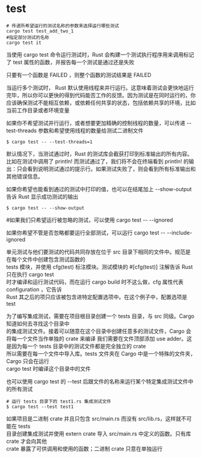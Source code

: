 # test

```shell
# 传递所希望运行的测试名称的参数来选择运行哪些测试
cargo test test_add_two_1
#指定部分测试的名称
cargo test it
```

当使用 cargo test 命令运行测试时，Rust 会构建一个测试执行程序用来调用标记了 test 属性的函数，并报告每一个测试是通过还是失败

只要有一个函数是 FAILED ，则整个函数的测试结果是 FAILED

当运行多个测试时， Rust 默认使用线程来并行运行。这意味着测试会更快地运行完毕，所以你可以更快的得到代码能否工作的反馈。因为测试是在同时运行的，你应该确保测试不能相互依赖，或依赖任何共享的状态，包括依赖共享的环境，比如当前工作目录或者环境变量

如果你不希望测试并行运行，或者想要更加精确的控制线程的数量，可以传递 --test-threads 参数和希望使用线程的数量给测试二进制文件

```shell
$ cargo test -- --test-threads=1
```

默认情况下，当测试通过时，Rust 的测试库会截获打印到标准输出的所有内容。比如在测试中调用了 println! 而测试通过了，我们将不会在终端看到 println! 的输出：只会看到说明测试通过的提示行。如果测试失败了，则会看到所有标准输出和其他错误信息。

如果你希望也能看到通过的测试中打印的值，也可以在结尾加上 --show-output 告诉 Rust 显示成功测试的输出

```shell
$ cargo test -- --show-output
```

#如果我们只希望运行被忽略的测试，可以使用 cargo test -- --ignored

如果你希望不管是否忽略都要运行全部测试，可以运行 cargo test -- --include-ignored

单元测试与他们要测试的代码共同存放在位于 src 目录下相同的文件中。规范是在每个文件中创建包含测试函数的  
tests 模块，并使用 cfg(test) 标注模块。测试模块的 #[cfg(test)] 注解告诉 Rust 只在执行 cargo test  
时才编译和运行测试代码，而在运行 cargo build 时不这么做，cfg 属性代表 configuration ，它告诉  
Rust 其之后的项只应该被包含进特定配置选项中。在这个例子中，配置选项是 test

为了编写集成测试，需要在项目根目录创建一个 tests 目录，与 src 同级。Cargo 知道如何去寻找这个目录中  
的集成测试文件。接着可以随意在这个目录中创建任意多的测试文件，Cargo 会将每一个文件当作单独的 crate 来编译
我们需要在文件顶部添加 use adder。这是因为每一个 tests 目录中的测试文件都是完全独立的 crate  
所以需要在每一个文件中导入库。tests 文件夹在 Cargo 中是一个特殊的文件夹， Cargo 只会在运行  
cargo test 时编译这个目录中的文件

也可以使用 cargo test 的 --test 后跟文件的名称来运行某个特定集成测试文件中的所有测试

```shell
# 运行 tests 目录下的 test1.rs 集成测试文件
$ cargo test --test test1
```

如果项目是二进制 crate 并且只包含 src/main.rs 而没有 src/lib.rs，这样就不可能在 tests  
目录创建集成测试并使用 extern crate 导入 src/main.rs 中定义的函数。只有库 crate 才会向其他  
crate 暴露了可供调用和使用的函数；二进制 crate 只意在单独运行
